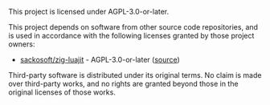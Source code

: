 This project is licensed under AGPL-3.0-or-later.

This project depends on software from other source code repositories, and is used in accordance with the following
licenses granted by those project owners:

- [sackosoft/zig-luajit][ZIGLUAJIT] - AGPL-3.0-or-later ([source][ZIGLUAJIT-LICENSE])

[ZIGLUAJIT]: https://github.com/sackosoft/zig-luajit
[ZIGLUAJIT-LICENSE]: https://github.com/sackosoft/zig-luajit/blob/4963f56e8454a865ab34841cc4684b72a775649a/LICENSE

Third-party software is distributed under its original terms. No claim is made over third-party works,
and no rights are granted beyond those in the original licenses of those works.

